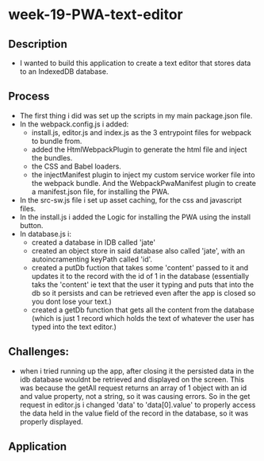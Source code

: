 # week-19-PWA-text-editor

## Description

- I wanted to build this application to create a text editor that stores data to an IndexedDB database.

## Process

- The first thing i did was set up the scripts in my main package.json file.
- In the webpack.config.js i added:
    - install.js, editor.js and index.js as the 3 entrypoint files for webpack to bundle from.
    - added the HtmlWebpackPlugin to generate the html file and inject the bundles. 
    - the CSS and Babel loaders.
    - the injectManifest plugin to inject my custom service worker file into the webpack bundle. And the WebpackPwaManifest plugin to create a manifest.json file, for installing the PWA.
- In the src-sw.js file i set up asset caching, for the css and javascript files.
- In the install.js i added the Logic for installing the PWA using the install button.
- In database.js i:
    - created a database in IDB called 'jate'
    - created an object store in said database also called 'jate', with an autoincramenting keyPath called 'id'.
    - created a putDb fuction that takes some 'content' passed to it and updates it to the record with the id of 1 in the database (essentially taks the 'content' ie text that the user it typing and puts that into the db so it persists and can be retrieved even after the app is closed so you dont lose your text.)
    - created a getDb function that gets all the content from the database (which is just 1 record which holds the text of whatever the user has typed into the text editor.)

## Challenges:
- when i tried running up the app, after closing it the persisted data in the idb database wouldnt be retrieved and displayed on the screen. This was because the getAll request returns an array of 1 object with an id and value property, not a string, so it was causing errors. So in the get request in editor.js i changed 'data' to 'data[0].value' to properly access the data held in the value field of the record in the database, so it was properly displayed.


## Application